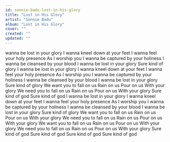 ```yaml
---
id: sonnie-badu-lost-in-his-glory
title: "Lost in His Glory"
artist: "Sonnie Badu"
album: "Lost in His Glory"
cover: ""
created: ""
updated: ""
---
```


wanna be lost in your glory
I wanna kneel down at your feet
I wanna feel your holy presence
As I worship you
I wanna be captured by your holiness
I wanna be cleansed by your blood
I wanna be lost in your glory
Sure kind of glory
I wanna be lost in your glory
I wanna kneel down at your feet
I wanna feel your holy presence
As I worship you
I wanna be captured by your holiness
I wanna be cleansed by your blood
I wanna be lost in your glory
Sure kind of glory
We want you to fall on us
Rain on us
Pour on us
With your glory
We need you to fall on us
Rain on us
Pour on us
With your glory
Sure kind of god
Sure kind of god
I wanna be lost in your glory
I wanna kneel down at your feet
I wanna feel your holy presence
As I worship you
I wanna be captured by your holiness
I wanna be cleansed by your blood
I wanna be lost in your glory
Sure kind of glory
We want you to fall on us
Rain on us
Pour on us
With your glory
We need you to fall on us
Rain on us
Pour on us
With your glory
We want you to fall on us
Rain on us
Pour on us
With your glory
We need you to fall on us
Rain on us
Pour on us
With your glory
Sure kind of god
Sure kind of god
Sure kind of god
Sure kind of god